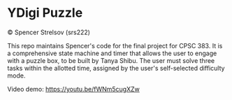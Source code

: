 # YDigi Puzzle
© Spencer Strelsov (srs222)

This repo maintains Spencer's code for the final project for CPSC 383. It is a comprehensive state machine and timer that allows the user to engage with a puzzle box, to be built by Tanya Shibu. The user must solve three tasks within the allotted time, assigned by the user's self-selected difficulty mode.

Video demo: https://youtu.be/fWNm5cugXZw